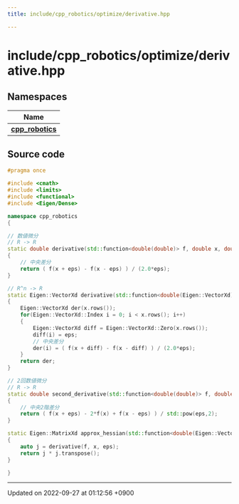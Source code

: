 ```yaml
---
title: include/cpp_robotics/optimize/derivative.hpp

---
```


# include/cpp_robotics/optimize/derivative.hpp



## Namespaces

| Name           |
| -------------- |
| **[cpp_robotics](/cpp_robotics/doxybook/Namespaces/namespacecpp__robotics/)**  |




## Source code

```cpp
#pragma once

#include <cmath>
#include <limits>
#include <functional>
#include <Eigen/Dense>

namespace cpp_robotics
{

// 数値微分
// R -> R
static double derivative(std::function<double(double)> f, double x, double eps = std::pow(std::numeric_limits<double>::epsilon(), 0.5))
{
    // 中央差分
    return ( f(x + eps) - f(x - eps) ) / (2.0*eps);
}

// R^n -> R
static Eigen::VectorXd derivative(std::function<double(Eigen::VectorXd)> f, Eigen::VectorXd x, double eps = std::pow(std::numeric_limits<double>::epsilon(), 0.5))
{
    Eigen::VectorXd der(x.rows());
    for(Eigen::VectorXd::Index i = 0; i < x.rows(); i++)
    {
        Eigen::VectorXd diff = Eigen::VectorXd::Zero(x.rows());
        diff(i) = eps;
        // 中央差分
        der(i) = ( f(x + diff) - f(x - diff) ) / (2.0*eps);
    }
    return der;
}

// 2回数値微分
// R -> R
static double second_derivative(std::function<double(double)> f, double x, double eps = std::pow(std::numeric_limits<double>::epsilon(), 0.5))
{
    // 中央2階差分
    return ( f(x + eps) - 2*f(x) + f(x - eps) ) / std::pow(eps,2);
}

static Eigen::MatrixXd approx_hessian(std::function<double(Eigen::VectorXd)> f, Eigen::VectorXd x, double eps = std::pow(std::numeric_limits<double>::epsilon(), 0.5))
{
    auto j = derivative(f, x, eps);
    return j * j.transpose();
}

}
```


-------------------------------

Updated on 2022-09-27 at 01:12:56 +0900

